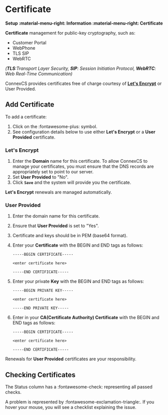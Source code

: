 # Certificate
**Setup :material-menu-right: Information :material-menu-right: Certificate**

**Certificate** management for public-key cryptography, such as:

* Customer Portal
* WebPhone
* TLS SIP  
* WebRTC

*(**TLS**:Transport Layer Security, **SIP**: Session Initiation Protocol, **WebRTC**: Web Real-Time Communication)*

ConnexCS provides certificates free of charge courtesy of **[Let's Encrypt](https://letsencrypt.org/)** or User Provided.

## Add Certificate
To add a certificate:

1. Click on the :fontawesome-plus: symbol.
2. See configuration details below to use either **Let's Encrypt** or a **User Provided** certificate. 

### Let's Encrypt

1. Enter the **Domain** name for this certificate. To allow ConnexCS to manage your certificates, you must ensure that the DNS records are appropriately set to point to our server.
2. Set **User Provided** to "No". 
3. Click **`Save`** and the system will provide you the certificate.

**Let's Encrypt** renewals are managed automatically.

### User Provided

1. Enter the domain name for this certificate.
2. Ensure that **User Provided** is set to "Yes".
3. Certificate and keys should be in PEM (base64 format).
4. Enter your **Certificate** with the BEGIN and END tags as follows:

    ```
    -----BEGIN CERTIFICATE-----

    <enter certificate here>

    -----END CERTIFICATE-----
    ```

5. Enter your private **Key** with the BEGIN and END tags as follows:

    ```
    -----BEGIN PRIVATE KEY-----

    <enter certificate here>

    -----END PRIVATE KEY-----
    ```
    
6. Enter in your **CA(Certificate Authority) Certificate** with the BEGIN and END tags as follows:

    ```
    -----BEGIN CERTIFICATE-----

    <enter certificate here>

    -----END CERTIFICATE-----
    ```

Renewals for **User Provided** certificates are your responsibility.

## Checking Certificates
The Status column has a :fontawesome-check: representing all passed checks.

A problem is represented by :fontawesome-exclamation-triangle:. If you hover your mouse, you will see a checklist explaining the issue.
